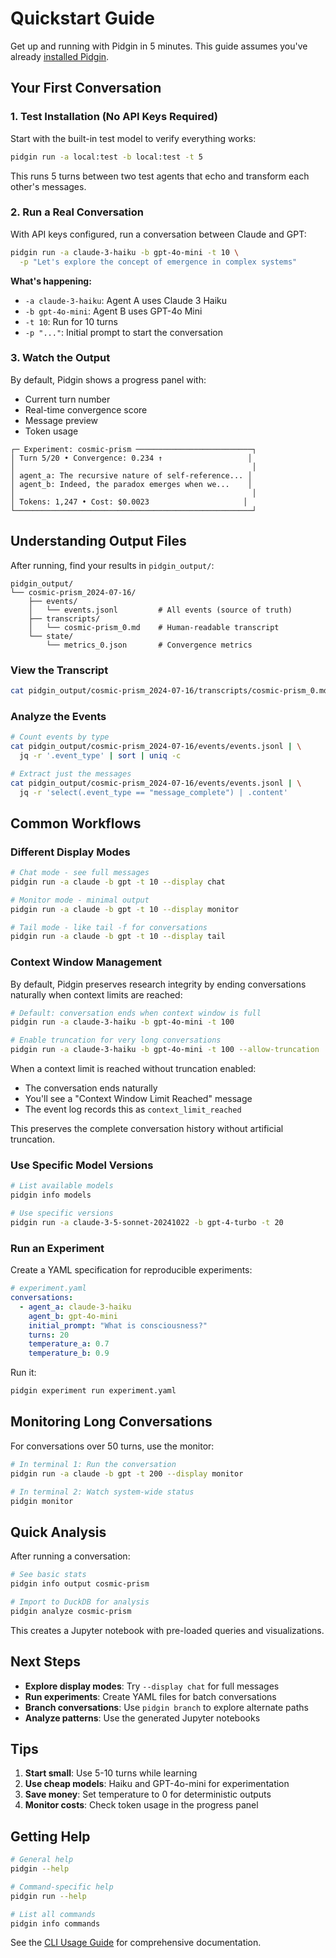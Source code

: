 # Quickstart Guide

Get up and running with Pidgin in 5 minutes. This guide assumes you've already [installed Pidgin](installation.md).

## Your First Conversation

### 1. Test Installation (No API Keys Required)

Start with the built-in test model to verify everything works:

```bash
pidgin run -a local:test -b local:test -t 5
```

This runs 5 turns between two test agents that echo and transform each other's messages.

### 2. Run a Real Conversation

With API keys configured, run a conversation between Claude and GPT:

```bash
pidgin run -a claude-3-haiku -b gpt-4o-mini -t 10 \
  -p "Let's explore the concept of emergence in complex systems"
```

**What's happening:**
- `-a claude-3-haiku`: Agent A uses Claude 3 Haiku
- `-b gpt-4o-mini`: Agent B uses GPT-4o Mini  
- `-t 10`: Run for 10 turns
- `-p "..."`: Initial prompt to start the conversation

### 3. Watch the Output

By default, Pidgin shows a progress panel with:
- Current turn number
- Real-time convergence score
- Message preview
- Token usage

```
┌─ Experiment: cosmic-prism ──────────────────────────┐
│ Turn 5/20 • Convergence: 0.234 ↑                   │
│                                                     │
│ agent_a: The recursive nature of self-reference... │
│ agent_b: Indeed, the paradox emerges when we...    │
│                                                     │
│ Tokens: 1,247 • Cost: $0.0023                     │
└─────────────────────────────────────────────────────┘
```

## Understanding Output Files

After running, find your results in `pidgin_output/`:

```
pidgin_output/
└── cosmic-prism_2024-07-16/
    ├── events/
    │   └── events.jsonl         # All events (source of truth)
    ├── transcripts/
    │   └── cosmic-prism_0.md    # Human-readable transcript
    └── state/
        └── metrics_0.json       # Convergence metrics
```

### View the Transcript

```bash
cat pidgin_output/cosmic-prism_2024-07-16/transcripts/cosmic-prism_0.md
```

### Analyze the Events

```bash
# Count events by type
cat pidgin_output/cosmic-prism_2024-07-16/events/events.jsonl | \
  jq -r '.event_type' | sort | uniq -c

# Extract just the messages
cat pidgin_output/cosmic-prism_2024-07-16/events/events.jsonl | \
  jq -r 'select(.event_type == "message_complete") | .content'
```

## Common Workflows

### Different Display Modes

```bash
# Chat mode - see full messages
pidgin run -a claude -b gpt -t 10 --display chat

# Monitor mode - minimal output  
pidgin run -a claude -b gpt -t 10 --display monitor

# Tail mode - like tail -f for conversations
pidgin run -a claude -b gpt -t 10 --display tail
```

### Context Window Management

By default, Pidgin preserves research integrity by ending conversations naturally when context limits are reached:

```bash
# Default: conversation ends when context window is full
pidgin run -a claude-3-haiku -b gpt-4o-mini -t 100

# Enable truncation for very long conversations  
pidgin run -a claude-3-haiku -b gpt-4o-mini -t 100 --allow-truncation
```

When a context limit is reached without truncation enabled:
- The conversation ends naturally
- You'll see a "Context Window Limit Reached" message
- The event log records this as `context_limit_reached`

This preserves the complete conversation history without artificial truncation.

### Use Specific Model Versions

```bash
# List available models
pidgin info models

# Use specific versions
pidgin run -a claude-3-5-sonnet-20241022 -b gpt-4-turbo -t 20
```

### Run an Experiment

Create a YAML specification for reproducible experiments:

```yaml
# experiment.yaml
conversations:
  - agent_a: claude-3-haiku
    agent_b: gpt-4o-mini
    initial_prompt: "What is consciousness?"
    turns: 20
    temperature_a: 0.7
    temperature_b: 0.9
```

Run it:

```bash
pidgin experiment run experiment.yaml
```

## Monitoring Long Conversations

For conversations over 50 turns, use the monitor:

```bash
# In terminal 1: Run the conversation
pidgin run -a claude -b gpt -t 200 --display monitor

# In terminal 2: Watch system-wide status
pidgin monitor
```

## Quick Analysis

After running a conversation:

```bash
# See basic stats
pidgin info output cosmic-prism

# Import to DuckDB for analysis
pidgin analyze cosmic-prism
```

This creates a Jupyter notebook with pre-loaded queries and visualizations.

## Next Steps

- **Explore display modes**: Try `--display chat` for full messages
- **Run experiments**: Create YAML files for batch conversations
- **Branch conversations**: Use `pidgin branch` to explore alternate paths
- **Analyze patterns**: Use the generated Jupyter notebooks

## Tips

1. **Start small**: Use 5-10 turns while learning
2. **Use cheap models**: Haiku and GPT-4o-mini for experimentation
3. **Save money**: Set temperature to 0 for deterministic outputs
4. **Monitor costs**: Check token usage in the progress panel

## Getting Help

```bash
# General help
pidgin --help

# Command-specific help
pidgin run --help

# List all commands
pidgin info commands
```

See the [CLI Usage Guide](cli-usage.md) for comprehensive documentation.